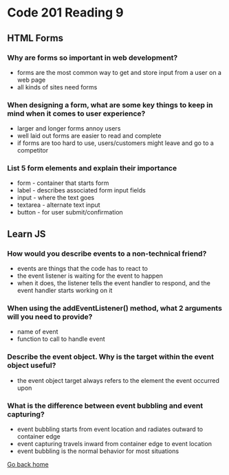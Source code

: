 # Code 201 Reading 9

## HTML Forms

### Why are forms so important in web development?

- forms are the most common way to get and store input from a user on a web page
- all kinds of sites need forms

### When designing a form, what are some key things to keep in mind when it comes to user experience?

- larger and longer forms annoy users
- well laid out forms are easier to read and complete
- if forms are too hard to use, users/customers might leave and go to a competitor

### List 5 form elements and explain their importance

- form - container that starts form
- label - describes associated form input fields
- input - where the text goes
- textarea - alternate text input
- button - for user submit/confirmation

## Learn JS

### How would you describe events to a non-technical friend?

- events are things that the code has to react to
- the event listener is waiting for the event to happen
- when it does, the listener tells the event handler to respond, and the event handler starts working on it

### When using the addEventListener() method, what 2 arguments will you need to provide?

- name of event
- function to call to handle event

### Describe the event object. Why is the target within the event object useful?

- the event object target always refers to the element the event occurred upon

### What is the difference between event bubbling and event capturing?

- event bubbling starts from event location and radiates outward to container edge
- event capturing travels inward from container edge to event location
- event bubbling is the normal behavior for most situations

[Go back home](/reading-notes/)
